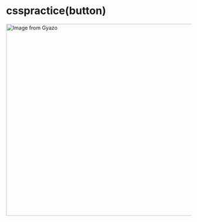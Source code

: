 # csspractice(button)
<img src="https://i.gyazo.com/fb7a8221e2ed71a58c145b26e8178758.gif" alt="Image from Gyazo" width="524"/></a>
